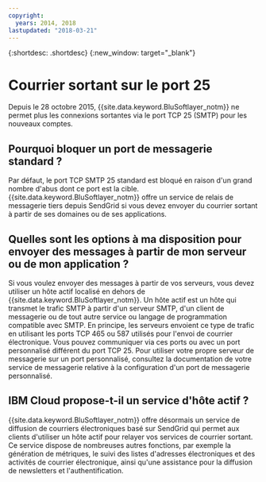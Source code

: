```yaml
---
copyright:
  years: 2014, 2018
lastupdated: "2018-03-21"
---
```


{:shortdesc: .shortdesc}
{:new_window: target="_blank"}

# Courrier sortant sur le port 25

Depuis le 28 octobre 2015, {{site.data.keyword.BluSoftlayer_notm}} ne permet plus les connexions sortantes via le port TCP 25 (SMTP) pour les nouveaux comptes.

## Pourquoi bloquer un port de messagerie standard ?

Par défaut, le port TCP SMTP 25 standard est bloqué en raison d'un grand nombre d'abus dont ce port est la cible. {{site.data.keyword.BluSoftlayer_notm}} offre un service de relais de messagerie tiers depuis SendGrid si vous devez envoyer du courrier sortant à partir de ses domaines ou de ses applications.  

## Quelles sont les options à ma disposition pour envoyer des messages à partir de mon serveur ou de mon application ?

Si vous voulez envoyer des messages à partir de vos serveurs, vous devez utiliser un hôte actif localisé en dehors de {{site.data.keyword.BluSoftlayer_notm}}. Un hôte actif est un hôte qui transmet le trafic SMTP à partir d'un serveur SMTP, d'un client de messagerie ou de tout autre service ou langage de programmation compatible avec SMTP. En principe, les serveurs envoient ce type de trafic en utilisant les ports TCP 465 ou 587 utilisés pour l'envoi de courrier électronique.  Vous pouvez communiquer via ces ports ou avec un port personnalisé différent du port TCP 25. Pour utiliser votre propre serveur de messagerie sur un port personnalisé, consultez la documentation de votre service de messagerie relative à la configuration d'un port de messagerie personnalisé.

## IBM Cloud propose-t-il un service d'hôte actif ?

{{site.data.keyword.BluSoftlayer_notm}} offre désormais un service de diffusion de courriers électroniques basé sur SendGrid qui permet aux clients d'utiliser un hôte actif pour relayer vos services de courrier sortant. Ce service dispose de nombreuses autres fonctions, par exemple la génération de métriques, le suivi des listes d'adresses électroniques et des activités de courrier électronique, ainsi qu'une assistance pour la diffusion de newsletters et l'authentification.

